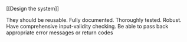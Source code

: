 [[Design the system]]

They should be reusable.
Fully documented.
Thoroughly tested.
Robust.
Have comprehensive input-validity checking.
Be able to pass back appropriate error messages or return codes